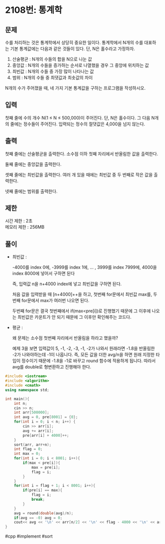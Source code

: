 # 2108번: 통계학

## 문제

수를 처리하는 것은 통계학에서 상당히 중요한 일이다. 통계학에서 N개의 수를 대표하는 기본 통계값에는 다음과 같은 것들이 있다. 단, N은 홀수라고 가정하자.

1. 산술평균 : N개의 수들의 합을 N으로 나눈 값
2. 중앙값 : N개의 수들을 증가하는 순서로 나열했을 경우 그 중앙에 위치하는 값
3. 최빈값 : N개의 수들 중 가장 많이 나타나는 값
4. 범위 : N개의 수들 중 최댓값과 최솟값의 차이

N개의 수가 주어졌을 때, 네 가지 기본 통계값을 구하는 프로그램을 작성하시오.

## 입력

첫째 줄에 수의 개수 N(1 ≤ N ≤ 500,000)이 주어진다. 단, N은 홀수이다. 그 다음 N개의 줄에는 정수들이 주어진다. 입력되는 정수의 절댓값은 4,000을 넘지 않는다.

## 출력

첫째 줄에는 산술평균을 출력한다. 소수점 이하 첫째 자리에서 반올림한 값을 출력한다.

둘째 줄에는 중앙값을 출력한다.

셋째 줄에는 최빈값을 출력한다. 여러 개 있을 때에는 최빈값 중 두 번째로 작은 값을 출력한다.

넷째 줄에는 범위를 출력한다.

## 제한

시간 제한 : 2초 <br>
메모리 제한 : 256MB

## 풀이

- 최빈값 :

  -4000를 index 0에, -3999를 index 1에, ... , 3999를 index 7999에, 4000을 index 8000에 넣어서 구하면 된다

  즉, 입력값 n을 n+4000 index에 넣고 최빈값을 구하면 된다.

  처음 값을 입력받을 때 [n+4000]++을 하고, 첫번째 for문에서 최빈값 max를, 두번째 for문에서 max가 여러번 나오면 된다.

  두번째 for문은 결국 첫번째에서 if(max<pre[i])로 진행했기 때문에 그 이후에 나오는 최빈값은 카운트가 안 되기 때문에 그 이후만 확인해주는 코드다.

- 평균 :

  왜 문제는 소수점 첫번째 자리에서 반올림을 하라고 했을까?

  예제 3을 보면 입력값이 5, -1, -2, -3, -1, -2가 나와서 원래라면 -1.8을 반올림한 -2가 나와야하는데 -1이 나옵니다. 즉, 모든 값을 더한 avg/n을 하면 원래 지정한 타입이 정수이기 때문에 -1.8을 -1로 바꾸고 round 함수에 적용하게 됩니다. 따라서 avg를 double로 형변환하고 진행해야 한다.

```c++
#include <iostream>
#include <algorithm>
#include <cmath>
using namespace std;

int main(){
    int n;
    cin >> n;
    int arr[500000];
    int avg = 0, pre[8001] = {0};
    for(int i = 0; i < n; i++) {
        cin >> arr[i];
        avg += arr[i];
        pre[arr[i] + 4000]++;
    }
    sort(arr, arr+n);
    int flag = 0;
    int max = 0;
    for(int i = 0; i < 8001; i++){
        if(max < pre[i]){
            max = pre[i];
            flag = i;
        }
    }
    for(int i = flag + 1; i < 8001; i++){
        if(pre[i] == max){
            flag = i;
            break;
        }
    }
    avg = round(double(avg)/n);
    if(avg == -0) avg = 0;
    cout<< avg << '\n' << arr[n/2] << '\n' << flag - 4000 << '\n' << arr[n-1] - arr[0];
}
```

#cpp #implement #sort
